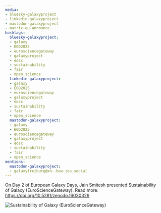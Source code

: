 ```yaml
---
media:
- bluesky-galaxyproject
- linkedin-galaxyproject
- mastodon-galaxyproject
- matrix-eu-announce
hashtags:
  bluesky-galaxyproject:
  - galaxy
  - EGD2025
  - eurosciencegateway
  - galaxyproject
  - eosc
  - sustainability
  - fair
  - open_science
  linkedin-galaxyproject:
  - galaxy
  - EGD2025
  - eurosciencegateway
  - galaxyproject
  - eosc
  - sustainability
  - fair
  - open_science
  mastodon-galaxyproject:
  - galaxy
  - EGD2025
  - eurosciencegateway
  - galaxyproject
  - eosc
  - sustainability
  - fair
  - open_science
mentions:
  mastodon-galaxyproject:
  - galaxyfreiburg@xn--baw-joa.social
---
```


On Day 2 of European Galaxy Days, Jain Smitesh presented Sustainability of Galaxy (EuroScienceGateway).
Read more: https://doi.org/10.5281/zenodo.16030329

![Sustainability of Galaxy (EuroScienceGateway)](https://github.com/user-attachments/assets/0fb137ef-8d31-4905-9890-1b613d3bac45)
